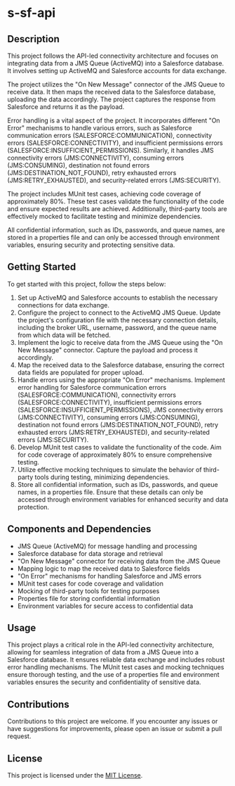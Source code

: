 # s-sf-api

## Description
This project follows the API-led connectivity architecture and focuses on integrating data from a JMS Queue (ActiveMQ) into a Salesforce database. It involves setting up ActiveMQ and Salesforce accounts for data exchange.

The project utilizes the "On New Message" connector of the JMS Queue to receive data. It then maps the received data to the Salesforce database, uploading the data accordingly. The project captures the response from Salesforce and returns it as the payload.

Error handling is a vital aspect of the project. It incorporates different "On Error" mechanisms to handle various errors, such as Salesforce communication errors (SALESFORCE:COMMUNICATION), connectivity errors (SALESFORCE:CONNECTIVITY), and insufficient permissions errors (SALESFORCE:INSUFFICIENT_PERMISSIONS). Similarly, it handles JMS connectivity errors (JMS:CONNECTIVITY), consuming errors (JMS:CONSUMING), destination not found errors (JMS:DESTINATION_NOT_FOUND), retry exhausted errors (JMS:RETRY_EXHAUSTED), and security-related errors (JMS:SECURITY).

The project includes MUnit test cases, achieving code coverage of approximately 80%. These test cases validate the functionality of the code and ensure expected results are achieved. Additionally, third-party tools are effectively mocked to facilitate testing and minimize dependencies.

All confidential information, such as IDs, passwords, and queue names, are stored in a properties file and can only be accessed through environment variables, ensuring security and protecting sensitive data.

## Getting Started
To get started with this project, follow the steps below:

1. Set up ActiveMQ and Salesforce accounts to establish the necessary connections for data exchange.
2. Configure the project to connect to the ActiveMQ JMS Queue. Update the project's configuration file with the necessary connection details, including the broker URL, username, password, and the queue name from which data will be fetched.
3. Implement the logic to receive data from the JMS Queue using the "On New Message" connector. Capture the payload and process it accordingly.
4. Map the received data to the Salesforce database, ensuring the correct data fields are populated for proper upload.
5. Handle errors using the appropriate "On Error" mechanisms. Implement error handling for Salesforce communication errors (SALESFORCE:COMMUNICATION), connectivity errors (SALESFORCE:CONNECTIVITY), insufficient permissions errors (SALESFORCE:INSUFFICIENT_PERMISSIONS), JMS connectivity errors (JMS:CONNECTIVITY), consuming errors (JMS:CONSUMING), destination not found errors (JMS:DESTINATION_NOT_FOUND), retry exhausted errors (JMS:RETRY_EXHAUSTED), and security-related errors (JMS:SECURITY).
6. Develop MUnit test cases to validate the functionality of the code. Aim for code coverage of approximately 80% to ensure comprehensive testing.
7. Utilize effective mocking techniques to simulate the behavior of third-party tools during testing, minimizing dependencies.
8. Store all confidential information, such as IDs, passwords, and queue names, in a properties file. Ensure that these details can only be accessed through environment variables for enhanced security and data protection.

## Components and Dependencies
- JMS Queue (ActiveMQ) for message handling and processing
- Salesforce database for data storage and retrieval
- "On New Message" connector for receiving data from the JMS Queue
- Mapping logic to map the received data to Salesforce fields
- "On Error" mechanisms for handling Salesforce and JMS errors
- MUnit test cases for code coverage and validation
- Mocking of third-party tools for testing purposes
- Properties file for storing confidential information
- Environment variables for secure access to confidential data

## Usage
This project plays a critical role in the API-led connectivity architecture, allowing for seamless integration of data from a JMS Queue into a Salesforce database. It ensures reliable data exchange and includes robust error handling mechanisms. The MUnit test cases and mocking techniques ensure thorough testing, and the use of a properties file and environment variables ensures the security and confidentiality of sensitive data.

## Contributions
Contributions to this project are welcome. If you encounter any issues or have suggestions for improvements, please open an issue or submit a pull request.

## License
This project is licensed under the [MIT License](link-to-your-license-file).
